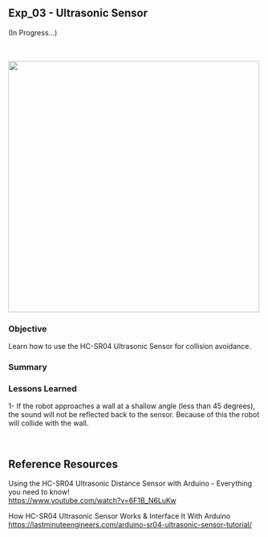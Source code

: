 ## Exp_03 - Ultrasonic Sensor

(In Progress...)

<br>

<br>
<img src="https://github.com/vbookshelf/Serenity-Robotics-Experiments/blob/main/images/distance-sensor-pic.jpg" width="500"></img>
<br>

### Objective

Learn how to use the HC-SR04 Ultrasonic Sensor for collision avoidance.

### Summary



### Lessons Learned
1- If the robot approaches a wall at a shallow angle (less than 45 degrees), the sound will not be reflected back to the sensor. Because of this the robot will collide with the wall.



<br>

## Reference Resources

Using the HC-SR04 Ultrasonic Distance Sensor with Arduino - Everything you need to know!<br>
https://www.youtube.com/watch?v=6F1B_N6LuKw<br>


How HC-SR04 Ultrasonic Sensor Works & Interface It With Arduino<br>
https://lastminuteengineers.com/arduino-sr04-ultrasonic-sensor-tutorial/




<br>
